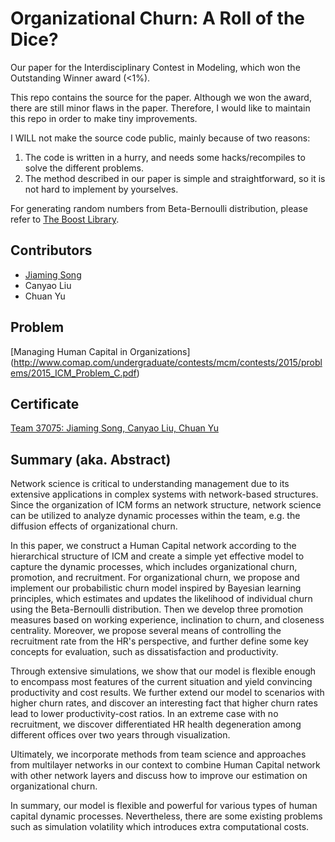 # Organizational Churn: A Roll of the Dice? 
Our paper for the Interdisciplinary Contest in Modeling, which won the Outstanding Winner award (&lt;1%).

This repo contains the source for the paper. Although we won the award, there are still minor flaws in the paper.
Therefore, I would like to maintain this repo in order to make tiny improvements.

I WILL not make the source code public, mainly because of two reasons:

1. The code is written in a hurry, and needs some hacks/recompiles to solve the different problems.
2. The method described in our paper is simple and straightforward, so it is not hard to implement by yourselves.

For generating random numbers from Beta-Bernoulli distribution, please refer to [The Boost Library](http://www.boost.org/).

## Contributors
- [Jiaming Song](mailto:jiaming.tsong@gmail.com)
- Canyao Liu
- Chuan Yu

## Problem
[Managing Human Capital in Organizations]
(http://www.comap.com/undergraduate/contests/mcm/contests/2015/problems/2015_ICM_Problem_C.pdf)

## Certificate
[Team 37075: Jiaming Song, Canyao Liu, Chuan Yu](http://www.comap-math.com/mcm/2015Certs/37075.pdf)

## Summary (aka. Abstract)
Network science is critical to understanding management due to its extensive applications in complex 
systems with network-based structures. Since the organization of ICM forms an network structure, 
network science can be utilized to analyze dynamic processes within the team, e.g. the diffusion 
effects of organizational churn.

In this paper, we construct a Human Capital network according to the hierarchical structure of ICM 
and create a simple yet effective model to capture the dynamic processes, which includes organizational
churn, promotion, and recruitment. For organizational churn, we propose and implement our probabilistic
churn model inspired by Bayesian learning principles, which estimates and updates the likelihood of 
individual churn using the Beta-Bernoulli distribution. Then we develop three promotion measures 
based on working experience, inclination to churn, and closeness centrality. Moreover, we propose
several means of controlling the recruitment rate from the HR's perspective, and further define
some key concepts for evaluation, such as dissatisfaction and productivity.

Through extensive simulations, we show that our model is flexible enough to encompass most features
of the current situation and yield convincing productivity and cost results. We further extend our
model to scenarios with higher churn rates, and discover an interesting fact that higher churn rates
lead to lower productivity-cost ratios. In an extreme case with no recruitment, we discover
differentiated HR health degeneration among different offices over two years through visualization.

Ultimately, we incorporate methods from team science and approaches from multilayer networks in our
context to combine Human Capital network with other network layers and discuss how to improve our
estimation on organizational churn.

In summary, our model is flexible and powerful for various types of human capital dynamic processes.
Nevertheless, there are some existing problems such as simulation volatility which introduces extra
computational costs.

